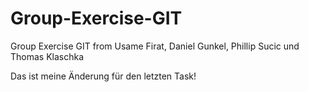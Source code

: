 # Group-Exercise-GIT
Group Exercise GIT from Usame Firat, Daniel Gunkel, Phillip Sucic und Thomas Klaschka

Das ist meine Änderung für den letzten Task!